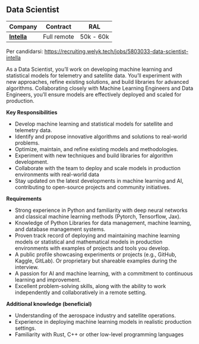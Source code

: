 ## Data Scientist

| Company                   | Contract    | RAL       |
|---------------------------|-------------|-----------|
| [**Intella**](company.md) | Full remote | 50k - 60k | 

Per candidarsi: https://recruiting.welyk.tech/jobs/5803033-data-scientist-intella

As a Data Scientist, you’ll work on developing machine learning and statistical models for telemetry and satellite data.
You’ll experiment with new approaches, refine existing solutions, and build libraries for advanced algorithms.
Collaborating closely with Machine Learning Engineers and Data Engineers, you’ll ensure models are effectively deployed
and scaled for production.

**Key Responsibilities**

- Develop machine learning and statistical models for satellite and telemetry data.
- Identify and propose innovative algorithms and solutions to real-world problems.
- Optimize, maintain, and refine existing models and methodologies.
- Experiment with new techniques and build libraries for algorithm development.
- Collaborate with the team to deploy and scale models in production environments with real-world data
- Stay updated on the latest developments in machine learning and AI, contributing to open-source projects and community
  initiatives.

**Requirements**

- Strong experience in Python and familiarity with deep neural networks and classical machine learning methods (Pytorch,
  Tensorflow, Jax).
- Knowledge of Python Libraries for data management, machine learning, and database management systems.
- Proven track record of deploying and maintaining machine learning models or statistical and mathematical models in
  production environments with examples of projects and tools you develop.
- A public profile showcasing experiments or projects (e.g., GitHub, Kaggle, GitLab). Or proprietary but shareable
  examples during the interview.
- A passion for AI and machine learning, with a commitment to continuous learning and improvement.
- Excellent problem-solving skills, along with the ability to work independently and collaboratively in a remote
  setting.

**Additional knowledge (beneficial)**

- Understanding of the aerospace industry and satellite operations.
- Experience in deploying machine learning models in realistic production settings.
- Familiarity with Rust, C++ or other low-level programming languages
